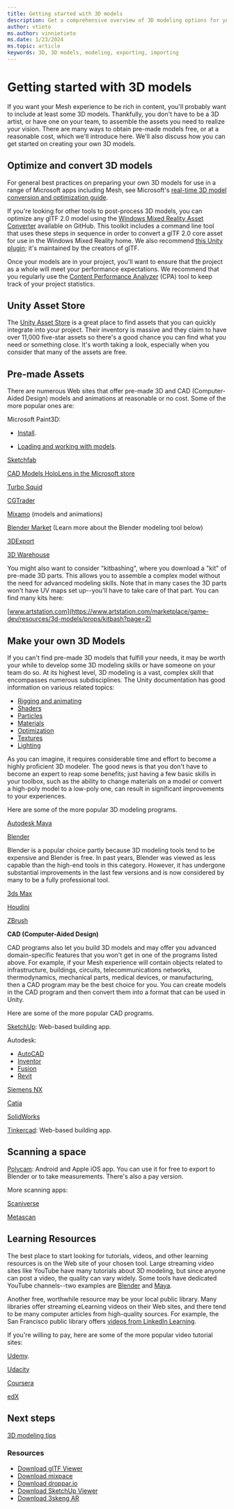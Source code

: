 ```yaml
---
title: Getting started with 3D models
description: Get a comprehensive overview of 3D modeling options for your Mesh experience.
author: vtieto    
ms.author: vinnietieto
ms.date: 1/23/2024
ms.topic: article
keywords: 3D, 3D models, modeling, exporting, importing
---
```


# Getting started with 3D models

If you want your Mesh experience to be rich in content, you'll probably want to include at least some 3D models. Thankfully, you don't have to be a 3D artist, or have one on your team, to assemble the assets you need to realize your vision. There are many ways to obtain pre-made models free, or at a reasonable cost, which we'll introduce here. We'll also discuss how you can get started on creating your own 3D models.

## Optimize and convert 3D models

For general best practices on preparing your own 3D models for use in a range of Microsoft apps including Mesh, see Microsoft's [real-time 3D model conversion and optimization guide](/dynamics365/mixed-reality/import-tool/best-practices). 

If you're looking for other tools to post-process 3D models, you can optimize any glTF 2.0 model using the [Windows Mixed Reality Asset Converter](https://github.com/microsoft/glTF-Toolkit) available on GitHub. This toolkit includes a command line tool that uses these steps in sequence in order to convert a glTF 2.0 core asset for use in the Windows Mixed Reality home. We also recommend [this Unity plugin](https://github.com/KhronosGroup/UnityGLTF); it's maintained by the creators of glTF.

Once your models are in your project, you'll want to ensure that the project as a whole will meet your performance expectations. We recommend that you regularly use the [Content Performance Analyzer](../debug-and-optimize-performance/cpa.md) (CPA) tool to keep track of your project statistics. 

## Unity Asset Store

The [Unity Asset Store](https://assetstore.unity.com/3d) is a great place to find assets that you can quickly integrate into your project. Their inventory is massive and they claim to have over 11,000 five-star assets so there's a good chance you can find what you need or something close. It's worth taking a look, especially when you consider that many of the assets are free.

## Pre-made Assets

There are numerous Web sites that offer pre-made 3D and CAD (Computer-Aided Design) models and animations at reasonable or no cost. Some of the more popular ones are:

Microsoft Paint3D:

- [Install](https://apps.microsoft.com/detail/9NBLGGH5FV99?launch=true&mode=full&hl=en-us&gl=us&referrer=bingwebsearch&ocid=bingwebsearch).

- [Loading and working with models](https://support.microsoft.com/en-au/topic/using-objects-in-paint-3d-3c50155c-db04-42e4-b600-3d97db8184b2).

[Sketchfab](https://sketchfab.com/tags/hololens)

[CAD Models HoloLens in the Microsoft store](https://www.microsoft.com/en-us/p/cad-models-hololens/9pb4ddf8fxzs?activetab=pivot:overviewtab)

[Turbo Squid](https://www.turbosquid.com/Search/3D-Models/hololens)

[CGTrader](https://www.cgtrader.com/3d-models/hololens)

[Mixamo](https://www.mixamo.com/#/) (models and animations)

[Blender Market](https://www.blendermarket.com/) (Learn more about the Blender modeling tool below)

[3DExport](https://3dexport.com/)

[3D Warehouse](https://3dwarehouse.sketchup.com/)

You might also want to consider "kitbashing", where you download a "kit" of pre-made 3D parts. This allows you to assemble a complex model without the need for advanced modeling skills. Note that in many cases the 3D parts won't have UV maps set up--you'll have to take care of that part. You can find many kits here:

[www.artstation.com](https://www.artstation.com/marketplace/game-dev/resources/3d-models/props/kitbash?page=2)

## Make your own 3D Models

If you can't find pre-made 3D models that fulfill your needs, it may be worth your while to develop some 3D modeling skills or have someone on your team do so. At its highest level, 3D modeling is a vast, complex skill that encompasses numerous subdisciplines. The Unity documentation has good information on various related topics:

- [Rigging and animating](https://docs.unity3d.com/Manual/AnimationOverview.html)
- [Shaders](https://docs.unity3d.com/Manual/Shaders.html)
- [Particles](https://docs.unity3d.com/Manual/class-ParticleSystem.html)
- [Materials](https://docs.unity3d.com/Manual/Materials.html)
- [Optimization](https://learn.unity.com/tutorial/introduction-to-optimization-in-unity#)
- [Textures](https://docs.unity3d.com/Manual/Textures.html)
- [Lighting](https://docs.unity3d.com/Manual/LightingInUnity.html)

As you can imagine, it requires considerable time and effort to become a highly proficient 3D modeler. The good news is that you don't have to become an expert to reap some benefits; just having a few basic skills in your toolbox, such as the ability to change materials on a model or convert a high-poly model to a low-poly one, can result in significant improvements to your experiences.

Here are some of the more popular 3D modeling programs.

[Autodesk Maya](https://www.autodesk.com/products/maya/overview?term=1-YEAR&tab=subscription)

[Blender](https://www.blender.org/)

Blender is a popular choice partly because 3D modeling tools tend to be expensive and Blender is free. In past years, Blender was viewed as less capable than the high-end tools in this category. However, it has undergone substantial improvements in the last few versions and is now considered by many to be a fully professional  tool.

[3ds Max](https://www.autodesk.com/products/3ds-max/overview?term=1-YEAR&tab=subscription)

[Houdini](https://www.sidefx.com/)

[ZBrush](http://pixologic.com/features/about-zbrush.php)

**CAD (Computer-Aided Design)**

CAD programs also let you build 3D models and may offer you advanced domain-specific features that you won't get in one of the programs listed above. For example, if your Mesh experience will contain objects related to infrastructure, buildings, circuits, telecommunications networks, thermodynamics, mechanical parts, medical devices, or manufacturing, then a CAD program may be the best choice for you. You can create models in the CAD program and then convert them into a format that can be used in Unity.

Here are some of the more popular CAD programs. 

[SketchUp](https://www.sketchup.com/): Web-based building app.

Autodesk:

- [AutoCAD](https://www.autodesk.com/products/autocad/overview?term=1-YEAR&tab=subscription)  
- [Inventor](https://www.autodesk.com/products/inventor/overview?term=1-YEAR&tab=subscription)  
- [Fusion](https://www.autodesk.com/ca-en/products/fusion-360/overview?term=1-YEAR&tab=subscription)
- [Revit](https://www.autodesk.com/ca-en/products/revit/overview?term=1-YEAR&tab=subscription)

[Siemens NX](https://www.plm.automation.siemens.com/global/en/products/nx/)

[Catia](https://www.3ds.com/products-services/catia/?wockw=card_content_cta_1_url%3A%22https%3A%2F%2Fblogs.3ds.com%2Fcatia%2F%22)

[SolidWorks](https://my.solidworks.com/try-solidworks?mktid=13825&utm_campaign=202007_nam_sw_BINGSWOPT_en_XOP2062_rise_brand_nam_us_exact&utm_medium=cpc&utm_source=bing&utm_content=search&utm_term=1970a52062131481b383c4a1cb107268&gclid=1970a52062131481b383c4a1cb107268&gclsrc=3p.ds&msclkid=1970a52062131481b383c4a1cb107268)

[Tinkercad](https://www.tinkercad.com/): Web-based building app.

## Scanning a space

[Polycam](https://poly.cam/): Android and Apple iOS app. You can use it for free to export to Blender or to take measurements. There's also a pay version.

More scanning apps:

[Scaniverse](https://scaniverse.com/)

[Metascan](https://metascan.ai/)

## Learning Resources

The best place to start looking for tutorials, videos, and other learning resources is on the Web site of your chosen tool. Large streaming video sites like YouTube have many tutorials about 3D modeling, but since anyone can post a video, the quality can vary widely. Some tools have dedicated YouTube channels--two examples are [Blender](https://www.youtube.com/user/BlenderFoundation) and [Maya](https://www.youtube.com/c/MayaHowTos).

Another free, worthwhile resource may be your local public library. Many libraries offer streaming eLearning videos on their Web sites, and there tend to be many computer articles from high-quality sources. For example, the San Francisco public library offers [videos from LinkedIn Learning](https://www.linkedin.com/learning-login/go/sfpl).

If you're willing to pay, here are some of the more popular video tutorial sites:

[Udemy](https://www.udemy.com).

[Udacity](https://www.udacity.com/)

[Coursera](https://www.coursera.org/)

[edX](https://www.edx.org/)

## Next steps

[3D modeling tips](./3d-modeling-tips.md)

### Resources

* [Download glTF Viewer](https://www.microsoft.com/p/gltf-viewer/9mwmgknx8fkh)
* [Download mixpace](https://www.microsoft.com/p/mixpace/9ph50tf4jvlv)
* [Download droppar.io](https://www.microsoft.com/p/droppario/9nf4hq5gr82d)
* [Download SketchUp Viewer](https://www.microsoft.com/p/sketchup-viewer/9ngf868jkvm3)
* [Download 3skeng AR](https://www.microsoft.com/p/3skeng-ar/9mvmq3dz3p71)